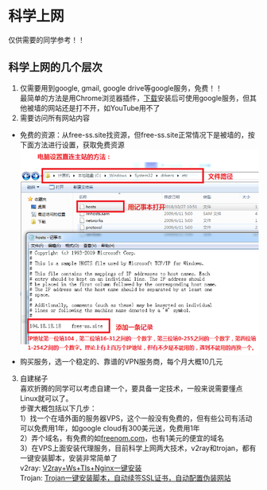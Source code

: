 # 科学上网  
仅供需要的同学参考！！  

## 科学上网的几个层次
1. 仅需要用到google, gmail, google drive等google服务，免费！！  
最简单的方法是用Chrome浏览器插件，[下载](https://chrome.zzzmh.cn/info?token=gocklaboggjfkolaknpbhddbaopcepfp)安装后可使用google服务，但其他被墙的网站还是打不开，如YouTube用不了  
2. 需要访问所有网站内容
* 免费的资源：从free-ss.site找资源，但free-ss.site正常情况下是被墙的，按下面方法进行设置，获取免费资源
![](./direct_access.png)   
* 购买服务，选一个稳定的、靠谱的VPN服务商，每个月大概10几元  
3. 自建梯子  
喜欢折腾的同学可以考虑自建一个，要具备一定技术，一般来说需要懂点Linux就可以了。  
步骤大概包括以下几步：  
1）找一个在墙外面的服务器VPS，这个一般没有免费的，但有些公司有活动可以免费用1年，如google cloud有300美元送，免费用1年  
2）弄个域名，有免费的如[freenom.com](freenom.com)，也有1美元的便宜的域名  
3）在VPS上面安装代理服务，目前科学上网两大技术，v2ray和trojan，都有一键安装脚本，安装非常简单了  
v2ray: [V2ray+Ws+Tls+Nginx一键安装](https://www.v2rayssr.com/easyv2ray.html)  
Trojan: [Trojan一键安装脚本，自动续签SSL证书，自动配置伪装网站](https://www.v2rayssr.com/trojan-1.html)  
